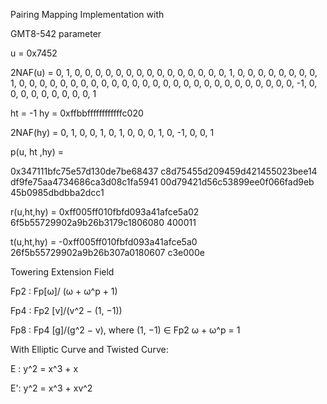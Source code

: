 Pairing Mapping Implementation with 

GMT8-542 parameter

u = 0x7452

2NAF(u) = 0, 1, 0, 0, 0, 0, 0, 0, 0, 0, 0, 0, 0, 0, 0, 0, 0, 1, 0, 0, 0, 0, 0, 0, 0, 0, 1, 0, 0, 0, 0, 0, 0, 0, 0, 0, 0, 0, 0, 0, 0, 0, 0, 0, 0, 0, 0, 0, 0, 0, 0, 0, 0, 0, -1, 0, 0, 0, 0, 0, 0, 0, 0, 0, 1

ht = -1
hy = 0xffbbffffffffffffc020

2NAF(hy) = 0, 1, 0, 0, 1, 0, 1, 0, 0, 0, 1, 0, -1, 0, 0, 1

p(u, ht ,hy) =

0x347111bfc75e57d130de7be68437
c8d75455d209459d421455023bee14
df9fe75aa4734686ca3d08c1fa5941
00d79421d56c53899ee0f066fad9eb
45b0985dbdbba2dcc1

r(u,ht,hy) = 
0xff005ff010fbfd093a41afce5a02
6f5b55729902a9b26b3179c1806080
400011

t(u,ht,hy) =
-0xff005ff010fbfd093a41afce5a0
26f5b55729902a9b26b307a0180607
c3e000e


Towering Extension Field

Fp2 : Fp[ω]/ (ω + ω^p + 1)

Fp4 : Fp2 [v]/(v^2 − (1, −1))

Fp8 : Fp4 [g]/(g^2 − v),
where (1, −1) ∈ Fp2
ω + ω^p = 1

With Elliptic Curve and Twisted Curve:

E : y^2 = x^3 + x

E': y^2 = x^3 + xv^2